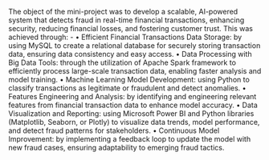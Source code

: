 The object of the mini-project was to develop a scalable, AI-powered system that detects fraud in real-time financial transactions, enhancing security, reducing financial losses, and fostering customer trust.  This was achieved through: -
•	Efficient Financial Transactions Data Storage: by using MySQL to create a relational database for securely storing transaction data, ensuring data consistency and easy access.
•	Data Processing with Big Data Tools: through the utilization of Apache Spark framework to efficiently process large-scale transaction data, enabling faster analysis and model training.
•	Machine Learning Model Development: using Python to classify transactions as legitimate or fraudulent and detect anomalies.
•	Features Engineering and Analysis: by identifying and engineering relevant features from financial transaction data to enhance model accuracy.
•	Data Visualization and Reporting: using Microsoft Power BI and Python libraries (Matplotlib, Seaborn, or Plotly) to visualize data trends, model performance, and detect fraud patterns for stakeholders.
•	Continuous Model Improvement: by implementing a feedback loop to update the model with new fraud cases, ensuring adaptability to emerging fraud tactics.
